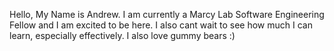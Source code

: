 Hello, My Name is Andrew. I am currently a Marcy Lab Software Engineering Fellow and I am excited to be here.
I also cant wait to see how much I can learn, especially effectively. 
I also love gummy bears :)